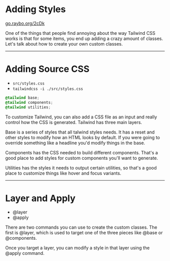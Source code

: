 <!-- .slide: data-state="layout-title" class="bg-dark"-->

# Adding Styles

<div class="slide-link"><a href="https://go.raybo.org/2cDk"><i class="fab fa-slideshare"></i> go.raybo.org/2cDk</a></div>

> >

One of the things that people find annoying about the way Tailwind CSS works is that for some items, you end up adding a crazy amount of classes. Let's talk about how to create your own custom classes.

---

# Adding Source CSS

- `src/styles.css`
- `tailwindcss -i ./src/styles.css`

```css
@tailwind base;
@tailwind components;
@tailwind utilities;
```

> >

To customize Tailwind, you can also add a CSS file as an input and really control how the CSS is generated. Tailwind has three main layers.

Base is a series of styles that all talwind styles needs. It has a reset and other styles to modify how an HTML looks by default. If you were going to override something like a headline you'd modify things in the base.

Components has the CSS needed to build different components. That's a good place to add styles for custom components you'll want to generate.

Utilities has the styles it needs to output certain utilities, so that's a good place to customize things like hover and focus variants.

---

# Layer and Apply

- @layer
- @apply

> >

There are two commands you can use to create the custom classes. The first is @layer, which is used to target one of the three pieces like @base or @components.

Once you target a layer, you can modify a style in that layer using the @apply command.
